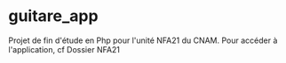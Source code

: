 # guitare_app

Projet de fin d'étude en Php pour l'unité NFA21 du CNAM. Pour accéder à l'application, cf Dossier NFA21
